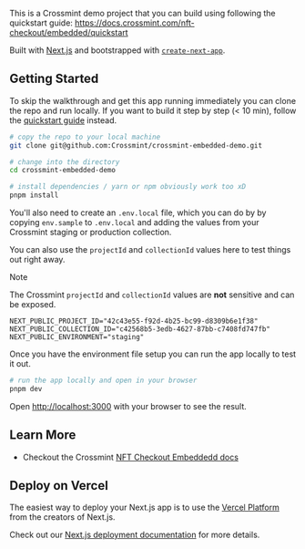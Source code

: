 This is a Crossmint demo project that you can build using following the quickstart guide:
https://docs.crossmint.com/nft-checkout/embedded/quickstart

Built with [Next.js](https://nextjs.org/) and bootstrapped with [`create-next-app`](https://github.com/vercel/next.js/tree/canary/packages/create-next-app).

## Getting Started

To skip the walkthrough and get this app running immediately you can clone the repo and run locally. If you want to build it step by step (< 10 min), follow the [quickstart guide](https://docs.crossmint.com/nft-checkout/embedded/quickstart) instead.

```bash
# copy the repo to your local machine
git clone git@github.com:Crossmint/crossmint-embedded-demo.git

# change into the directory
cd crossmint-embedded-demo

# install dependencies / yarn or npm obviously work too xD
pnpm install
```

You'll also need to create an `.env.local` file, which you can do by by copying `env.sample` to `.env.local` and adding the values from your Crossmint staging or production collection.

You can also use the `projectId` and `collectionId` values here to test things out right away.

> [!NOTE]  
> The Crossmint `projectId` and `collectionId` values are **not** sensitive and can be exposed.

```shell
NEXT_PUBLIC_PROJECT_ID="42c43e55-f92d-4b25-bc99-d8309b6e1f38"
NEXT_PUBLIC_COLLECTION_ID="c42568b5-3edb-4627-87bb-c7408fd747fb"
NEXT_PUBLIC_ENVIRONMENT="staging"
```

Once you have the environment file setup you can run the app locally to test it out.

```bash
# run the app locally and open in your browser
pnpm dev
```

Open [http://localhost:3000](http://localhost:3000) with your browser to see the result.

## Learn More

- Checkout the Crossmint [NFT Checkout Embeddedd docs](https://docs.crossmint.com/nft-checkout/embedded/overview)

## Deploy on Vercel

The easiest way to deploy your Next.js app is to use the [Vercel Platform](https://vercel.com/new?utm_medium=default-template&filter=next.js&utm_source=create-next-app&utm_campaign=create-next-app-readme) from the creators of Next.js.

Check out our [Next.js deployment documentation](https://nextjs.org/docs/deployment) for more details.
